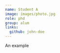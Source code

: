 ```yaml
---
name: Student A
image: images/photo.jpg
role: phd
group: alum
links:
  github: john-doe
---
```


An example
